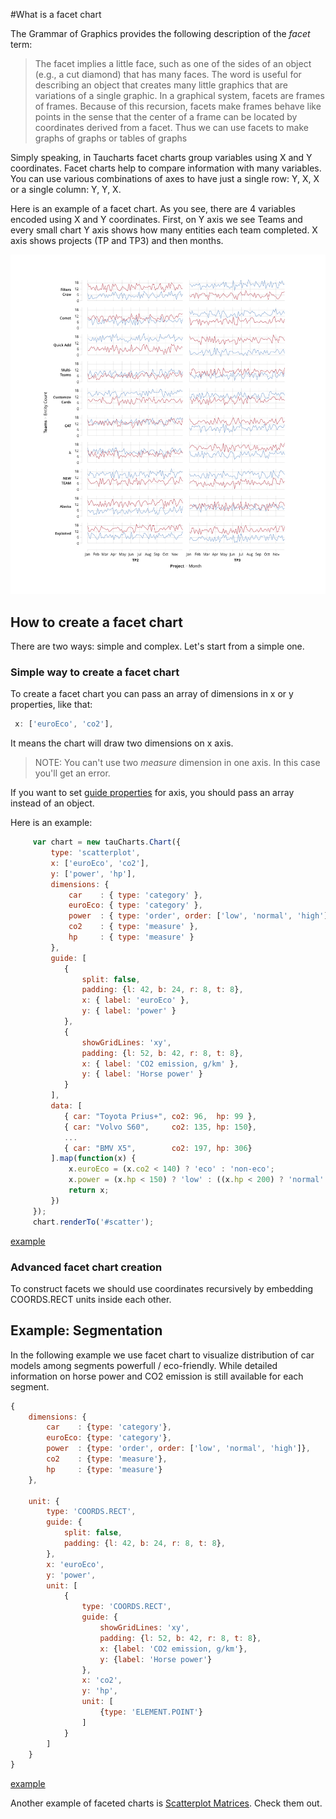 #What is a facet chart

The Grammar of Graphics provides the following description of the *facet* term:

> The facet implies a little face, such as one of the sides of an object (e.g., a cut diamond) that has many faces. The word is useful for describing an object that creates many little graphics that are variations of a single graphic. In a graphical system, facets are frames of frames. Because of this recursion, facets make frames behave like points in the sense that the center of a frame can be located by coordinates derived from a facet. Thus we can use facets to make graphs of graphs or tables of graphs

Simply speaking, in Taucharts facet charts group variables using X and Y coordinates. Facet charts help to compare information with many variables. You can use various combinations of axes to have just a single row: Y, X, X or a single column: Y, Y, X.

Here is an example of a facet chart. As you see, there are 4 variables encoded using X and Y coordinates. First, on Y axis we see Teams and every small chart Y axis shows how many entities each team completed. X axis shows projects (TP and TP3) and then months.

![An example of facet chart](../images/facet.png)

## How to create a facet chart

There are two ways: simple and complex. Let's start from a simple one.

### Simple way to create a facet chart

To create a facet chart you can pass an array of dimensions in x or y properties, like that:

```javascript
 x: ['euroEco', 'co2'],
```

It means the chart will draw two dimensions on x axis.

> NOTE: You can't use two *measure* dimension in one axis. In this case you'll get an error.

If you want to set [guide properties](guide.md) for axis, you should pass an array instead of an object.

Here is an example:

```javascript
     var chart = new tauCharts.Chart({
         type: 'scatterplot',
         x: ['euroEco', 'co2'],
         y: ['power', 'hp'],
         dimensions: {
             car    : { type: 'category' },
             euroEco: { type: 'category' },
             power  : { type: 'order', order: ['low', 'normal', 'high'] },
             co2    : { type: 'measure' },
             hp     : { type: 'measure' }
         },
         guide: [
            {
                split: false,
                padding: {l: 42, b: 24, r: 8, t: 8},
                x: { label: 'euroEco' },
                y: { label: 'power' }
            },
            {
                showGridLines: 'xy',
                padding: {l: 52, b: 42, r: 8, t: 8},
                x: { label: 'CO2 emission, g/km' },
                y: { label: 'Horse power' }
            }
         ],
         data: [
            { car: "Toyota Prius+", co2: 96,  hp: 99 },
            { car: "Volvo S60",     co2: 135, hp: 150},
            ...
            { car: "BMV X5",        co2: 197, hp: 306}
         ].map(function(x) {
             x.euroEco = (x.co2 < 140) ? 'eco' : 'non-eco';
             x.power = (x.hp < 150) ? 'low' : ((x.hp < 200) ? 'normal' : 'high');
             return x;
         })
     });
     chart.renderTo('#scatter');
```
[example](https://jsfiddle.net/taucharts/5c0pmnj1/)

### Advanced facet chart creation

To construct facets we should use coordinates recursively by embedding COORDS.RECT units inside each other. 

## Example: Segmentation

In the following example we use facet chart to visualize distribution of car models among segments powerfull / eco-friendly. While detailed information on horse power and CO2 emission is still available for each segment.

```javascript
{
    dimensions: {
        car    : {type: 'category'},
        euroEco: {type: 'category'},
        power  : {type: 'order', order: ['low', 'normal', 'high']},
        co2    : {type: 'measure'},
        hp     : {type: 'measure'}
    },

    unit: {
        type: 'COORDS.RECT',
        guide: {
            split: false,
            padding: {l: 42, b: 24, r: 8, t: 8},
        },
        x: 'euroEco',
        y: 'power',
        unit: [
            {
                type: 'COORDS.RECT',
                guide: {
                    showGridLines: 'xy',
                    padding: {l: 52, b: 42, r: 8, t: 8},
                    x: {label: 'CO2 emission, g/km'},
                    y: {label: 'Horse power'}
                },
                x: 'co2',
                y: 'hp',
                unit: [
                    {type: 'ELEMENT.POINT'}
                ]
            }
        ]
    }
}
```

[example](https://jsfiddle.net/taucharts/mr42f8bq/)

Another example of faceted charts is [Scatterplot Matrices](../advanced/splom.md). Check them out.

